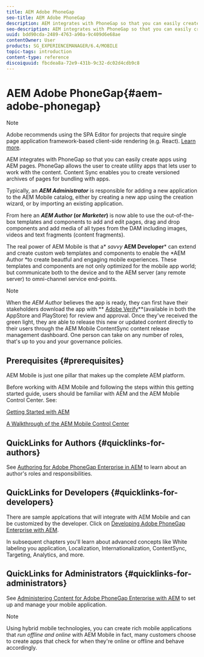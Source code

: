 ```yaml
---
title: AEM Adobe PhoneGap
seo-title: AEM Adobe PhoneGap
description: AEM integrates with PhoneGap so that you can easily create apps using AEM pages. Follow this page to get started with Adobe PhoneGap Enterprise.
seo-description: AEM integrates with PhoneGap so that you can easily create apps using AEM pages. Follow this page to get started with Adobe PhoneGap Enterprise.
uuid: bdd90cda-2489-4763-a90a-9c409d6e68ae
contentOwner: User
products: SG_EXPERIENCEMANAGER/6.4/MOBILE
topic-tags: introduction
content-type: reference
discoiquuid: fbcdea8a-72e9-431b-9c32-dc02d4cdb9c8
---
```


# AEM Adobe PhoneGap{#aem-adobe-phonegap}

>[!NOTE]
>
>Adobe recommends using the SPA Editor for projects that require single page application framework-based client-side rendering (e.g. React). [Learn more](/help/sites/developing/using/spa-overview.md).

AEM integrates with PhoneGap so that you can easily create apps using AEM pages. PhoneGap allows the user to create utility apps that lets user to work with the content. Content Sync enables you to create versioned archives of pages for bundling with apps.

Typically, an ***AEM Administrator*** is responsible for adding a new application to the AEM Mobile catalog, either by creating a new app using the creation wizard, or by importing an existing application.

From here an ***AEM Author* (or *Marketer*)** is now able to use the out-of-the-box templates and components to add and edit pages, drag and drop components and add media of all types from the DAM including images, videos and text fragments (content fragments).

The real power of AEM Mobile is that a* *savvy* **AEM Developer*** can extend and create custom web templates and components to enable the *AEM Author *to create beautful and engaging mobile experiences. These templates and components are not only optimized for the mobile app world; but communicate both to the device and to the AEM server (any remote server) to omni-channel service end-points.

>[!NOTE]
>
>When the *AEM Author* believes the app is ready, they can first have their stakeholders download the app with ** [Adobe Verify](/help/mobile/phonegap-mobile-quickstart.md)**(available in both the AppStore and PlayStore) for review and approval. Once they've received the green light, they are able to release this new or updated content directly to their users through the AEM Mobile ContentSync content release management dashboard. One person can take on any number of roles, that's up to you and your governance policies.

## Prerequisites {#prerequisites}

AEM Mobile is just one pillar that makes up the complete AEM platform.

Before working with AEM Mobile and following the steps within this getting started guide, users should be familiar with AEM and the AEM Mobile Control Center. See:

[Getting Started with AEM](/help/sites/deploying/using/deploy.md)

[A Walkthrough of the AEM Mobile Control Center](/help/mobile/phonegap-authoring-apps.md)

## QuickLinks for Authors {#quicklinks-for-authors}

See [Authoring for Adobe PhoneGap Enterprise in AEM](/help/mobile/phonegap.md) to learn about an author's roles and responsibilities.

## QuickLinks for Developers {#quicklinks-for-developers}

There are sample applcations that will integrate with AEM Mobile and can be customized by the developer. Click on [Developing Adobe PhoneGap Enterprise with AEM](/help/mobile/developing-in-phonegap.md).

In subsequent chapters you'll learn about advanced concepts like White labeling you application, Localization, Internationalization, ContentSync, Targeting, Analytics, and more.

## QuickLinks for Administrators {#quicklinks-for-administrators}

See [Administering Content for Adobe PhoneGap Enterprise with AEM](/help/mobile/administer-phonegap.md) to set up and manage your mobile application.

>[!NOTE]
>
>Using hybrid mobile technologies, you can create rich mobile applications that *run offline and online* with AEM Mobile in fact, many customers choose to create apps that check for when they're online or offline and behave accordingly.

